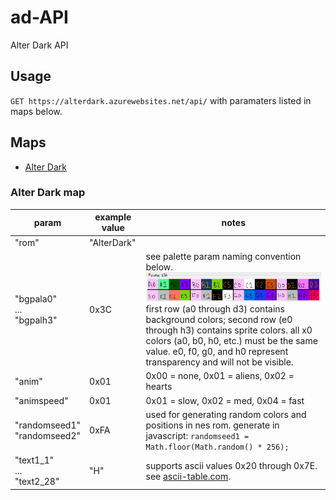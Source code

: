 # ad-API
Alter Dark API

## Usage
`GET https://alterdark.azurewebsites.net/api/` with paramaters listed in maps below.

## Maps
 - [Alter Dark](#alter-dark-map)

### Alter Dark map
| param       | example value | notes                   |
| ----------- | ------------- | ----------------------- |
| "rom"       | "AlterDark"   |
| "bgpala0"<BR>...<BR>"bgpalh3"   | 0x3C | see palette param naming convention below.<BR>![pal](pal.png)<BR>first row (a0 through d3) contains background colors; second row (e0 through h3) contains sprite colors. all x0 colors (a0, b0, h0, etc.) must be the same value. e0, f0, g0, and h0 represent transparency and will not be visible. |
| "anim"      | 0x01          | 0x00 = none, 0x01 = aliens, 0x02 = hearts |
| "animspeed" | 0x01          | 0x01 = slow, 0x02 = med, 0x04 = fast |
| "randomseed1"<BR>"randomseed2" | 0xFA        | used for generating random colors and positions in nes rom. generate in javascript: `randomseed1 = Math.floor(Math.random() * 256);` |
| "text1_1"<BR>...<BR>"text2_28" | "H" | supports ascii values 0x20 through 0x7E. see [ascii-table.com](http://ascii-table.com/). |
 
 
